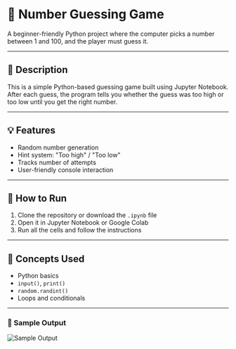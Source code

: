 # 🎯 Number Guessing Game

A beginner-friendly Python project where the computer picks a number between 1 and 100, and the player must guess it.

---

## 📌 Description
This is a simple Python-based guessing game built using Jupyter Notebook. After each guess, the program tells you whether the guess was too high or too low until you get the right number.

---

## 💡 Features
- Random number generation
- Hint system: "Too high" / "Too low"
- Tracks number of attempts
- User-friendly console interaction

---

## 🚀 How to Run
1. Clone the repository or download the `.ipynb` file
2. Open it in Jupyter Notebook or Google Colab
3. Run all the cells and follow the instructions

---

## 🧠 Concepts Used
- Python basics
- `input()`, `print()`
- `random.randint()`
- Loops and conditionals

---
### 📸 Sample Output

![Sample Output](sample%20output.png)
